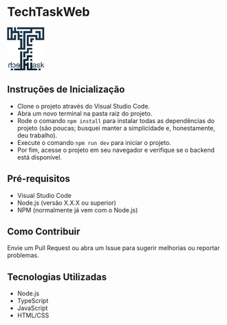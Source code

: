<h1>TechTaskWeb</h1>
<img src="https://github.com/Rod-S-Araujo/TechTaskWeb/blob/main/public/images/logo.png" alt="Logo TechTask" height="100px" />

<h2>Instruções de Inicialização</h2>
<ul>
  <li>Clone o projeto através do Visual Studio Code.</li>
  <li>Abra um novo terminal na pasta raiz do projeto.</li>
  <li>Rode o comando <code>npm install</code> para instalar todas as dependências do projeto (são poucas; busquei manter a simplicidade e, honestamente, deu trabalho).</li>
  <li>Execute o comando <code>npm run dev</code> para iniciar o projeto.</li>
  <li>Por fim, acesse o projeto em seu navegador e verifique se o backend está disponível.</li>
</ul>

<h2>Pré-requisitos</h2>
<ul>
  <li>Visual Studio Code</li>
  <li>Node.js (versão X.X.X ou superior)</li>
  <li>NPM (normalmente já vem com o Node.js)</li>
</ul>

<h2>Como Contribuir</h2>
<p>Envie um Pull Request ou abra um Issue para sugerir melhorias ou reportar problemas.</p>

<h2>Tecnologias Utilizadas</h2>
<ul>
  <li>Node.js</li>
  <li>TypeScript</li>
  <li>JavaScript</li>
  <li>HTML/CSS</li>
</ul>
